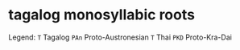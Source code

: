 # tagalog monosyllabic roots

Legend:
`T` Tagalog
`PAn` Proto-Austronesian 
`T` Thai
`PKD` Proto-Kra-Dai
